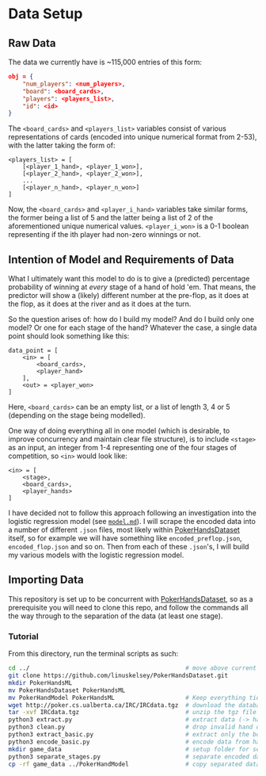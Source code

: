 # Data Setup

## Raw Data

The data we currently have is ~115,000 entries of this form:

```json
obj = {
    "num_players": <num_players>,
    "board": <board_cards>,
    "players": <players_list>,
    "id": <id>
}
```

The `<board_cards>` and `<players_list>` variables consist of various representations of cards (encoded into unique numerical format from 2-53), with the latter taking the form of:

```python3
<players_list> = [
    [<player_1_hand>, <player_1_won>],
    [<player_2_hand>, <player_2_won>],
    ...
    [<player_n_hand>, <player_n_won>]
]
```

Now, the `<board_cards>` and `<player_i_hand>` variables take similar forms, the former being a list of 5 and the latter being a list of 2 of the aforementioned unique numerical values. `<player_i_won>` is a 0-1 boolean representing if the ith player had non-zero winnings or not.

## Intention of Model and Requirements of Data

What I ultimately want this model to do is to give a (predicted) percentage probability of winning at *every* stage of a hand of hold 'em. That means, the predictor will show a (likely) different number at the pre-flop, as it does at the flop, as it does at the river and as it does at the turn.

So the question arises of: how do I build my model? And do I build only one model? Or one for each stage of the hand? Whatever the case, a single data point should look something like this:

```python3
data_point = [
    <in> = [
        <board_cards>,
        <player_hand>
    ],
    <out> = <player_won>
]
```

Here, `<board_cards>` can be an empty list, or a list of length 3, 4 or 5 (depending on the stage being modelled).

One way of doing everything all in one model (which is desirable, to improve concurrency and maintain clear file structure), is to include `<stage>` as an input, an integer from 1-4 representing one of the four stages of competition, so `<in>` would look like:

```python3
<in> = [
    <stage>,
    <board_cards>,
    <player_hands>
]
```

I have decided not to follow this approach following an investigation into the logistic regression model (see [`model.md`](model.md)). I will scrape the encoded data into a number of different `.json` files, most likely within [PokerHandsDataset](https://github.com/linuskelsey/PokerHandsDataset) itself, so for example we will have something like `encoded_preflop.json`, `encoded_flop.json` and so on. Then from each of these `.json`'s, I will build my various models with the logistic regression model.

## Importing Data

This repository is set up to be concurrent with [PokerHandsDataset](https://github.com/linuskelsey/PokerHandsDataset), so as a prerequisite you will need to clone this repo, and follow the commands all the way through to the separation of the data (at least one stage).

### Tutorial

From this directory, run the terminal scripts as such:

```zsh
cd ../                                            # move above current directory
git clone https://github.com/linuskelsey/PokerHandsDataset.git
mkdir PokerHandsML
mv PokerHandsDataset PokerHandsML
mv PokerHandModel PokerHandsML                    # Keep everything tidy!
wget http://poker.cs.ualberta.ca/IRC/IRCdata.tgz  # download the database (-> IRCdata.tgz)
tar -xvf IRCdata.tgz                              # unzip the tgz file (-> IRCdata)
python3 extract.py                                # extract data (-> hands.json)
python3 clean.py                                  # drop invalid hand data (-> hands_valid.json)
python3 extract_basic.py                          # extract only the board, players' pocket cards and winners (-> hands_basic.json)
python3 encode_basic.py                           # encode data from hands_basic.json into integers for a machine learning model (-> encoded_basic.json)
mkdir game_data                                   # setup folder for separated data
python3 separate_stages.py                        # separate encoded data into different stages of a hand (preflop, flop, river and turn (or all))
cp -rf game_data ../PokerHandModel                # copy separated data to this folder
```